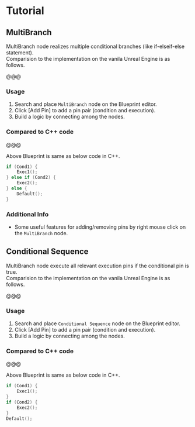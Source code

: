 # Tutorial

## MultiBranch

MultiBranch node realizes multiple conditional branches (like if-elseif-else statement).  
Comparision to the implementation on the vanila Unreal Engine is as follows.

@@@

### Usage

1. Search and place `MultiBranch` node on the Blueprint editor.
2. Click [Add Pin] to add a pin pair (condition and execution).
3. Build a logic by connecting among the nodes.

### Compared to C++ code

@@@

Above Blueprint is same as below code in C++.

```cpp
if (Cond1) {
    Exec1();
} else if (Cond2) {
    Exec2();
} else {
    Default();
}
```

### Additional Info

* Some useful features for adding/removing pins by right mouse click on the `MultiBranch` node.

## Conditional Sequence

MultiBranch node execute all relevant execution pins if the conditional pin is true.  
Comparision to the implementation on the vanila Unreal Engine is as follows.

@@@

### Usage

1. Search and place `Conditional Sequence` node on the Blueprint editor.
2. Click [Add Pin] to add a pin pair (condition and execution).
3. Build a logic by connecting among the nodes.

### Compared to C++ code

@@@

Above Blueprint is same as below code in C++.

```cpp
if (Cond1) {
    Exec1();
}
if (Cond2) {
    Exec2();
}
Default();
```